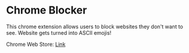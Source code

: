 ﻿# Chrome Blocker
 
This chrome extension allows users to block websites they don't want to see. Website gets turned into ASCII emojis!

Chrome Web Store: [Link](https://chrome.google.com/webstore/detail/chrome-website-blocker/ihopdcjadmlmadilcokagpcmlcbdgekb)
